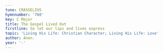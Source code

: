 ```yaml
---
tune: CRASSELIUS
hymnnumber: '760'
key: C Major
title: The Gospel Lived Out
firstline: So let our lips and lives express
topic: 'Living His Life: Christian Character; Living His Life: Love'
author: Anon.
year: '-'
---
```

